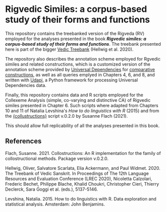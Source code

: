 # Rigvedic Similes: a corpus-based study of their forms and functions

This repository contains the treebanked version of the Rigveda (RV) employed for the analyses presented in the book ***Rigvedic similes: a corpus-based study of their forms and functions***. The treebank presented here is part of the bigger [Vedic Treebank](https://github.com/OliverHellwig/sanskrit/tree/master/papers/2020lrec) (Hellwig et al. 2020).

The repository also describes the annotation scheme employed for Rgvedic similes and related constructions, which is a customized version of the annotation scheme provided by [Universal Dependencies](https://universaldependencies.org) for [comparative constructions](https://universaldependencies.org/workgroups/comparatives.html), as well as all queries emplyed in Chapters 4, 6, and 8, and written with [Udapi](https://udapi.github.io), a Python framework for processing Universal Dependencies data. 

Finally, this  repository contains data and R scripts employed for the Collexeme Analysis (simple, co-varying and distinctive CA) of Rigvedic similes presented in Chapter 6. Such scripts where adapted from Chapters 10 and 11 of Natalia Levshina's *How to do linguistics with R* (2015) and from the [{collustructions}](https://sfla.ch/collostructions/) script v.0.2.0 by Susanne Flach (2021).

This should allow full replicability of all the analyses presented in this book.

## References
Flach, Susanne. 2021. Collostructions: An R implementation for the family of collostructional methods. Package version v.0.2.0.

Hellwig, Oliver, Salvatore Scarlata, Elia Ackermann, and Paul Widmet. 2020. The Treebank of Vedic Sanskrit. In Proceedings of The 12th Language Resources and Evaluation Conference (LREC 2020), Nicoletta Calzolari, Frederic Bechet, Philippe Blache, Khalid Choukri, Christopher Cieri, Thierry Declerck, Sara Goggi et al. (eds.), 5137-5146.

Levshina, Natalia. 2015. How to do linguistics with R. Data exploration and statistical analysis. Amsterdam: John Benjamins. 
